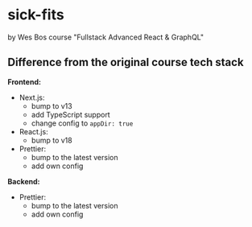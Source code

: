 # sick-fits

by Wes Bos course "Fullstack Advanced React &amp; GraphQL"

## Difference from the original course tech stack

**Frontend:**

-   Next.js:
    -   bump to v13
    -   add TypeScript support
    -   change config to `appDir: true`
-   React.js:
    -   bump to v18
-   Prettier:
    -   bump to the latest version
    -   add own config

**Backend:**

-   Prettier:
    -   bump to the latest version
    -   add own config
